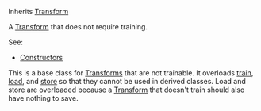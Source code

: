 <!-- UNTRAINABLE TRANSFORM -->

Inherits [Transform](../transform/transform.md)

A [Transform](../transform/transform.md) that does not require training.

See:

* [Constructors](constructors.md)

This is a base class for [Transforms](../transform/transform.md) that are not trainable. It overloads [train](../transform/functions.md#train-1), [load](../object/functions.md#load), and [store](../object/functions.md#store) so that they cannot be used in derived classes. Load and store are overloaded because a [Transform](../transform/transform.md) that doesn't train should also have nothing to save.
